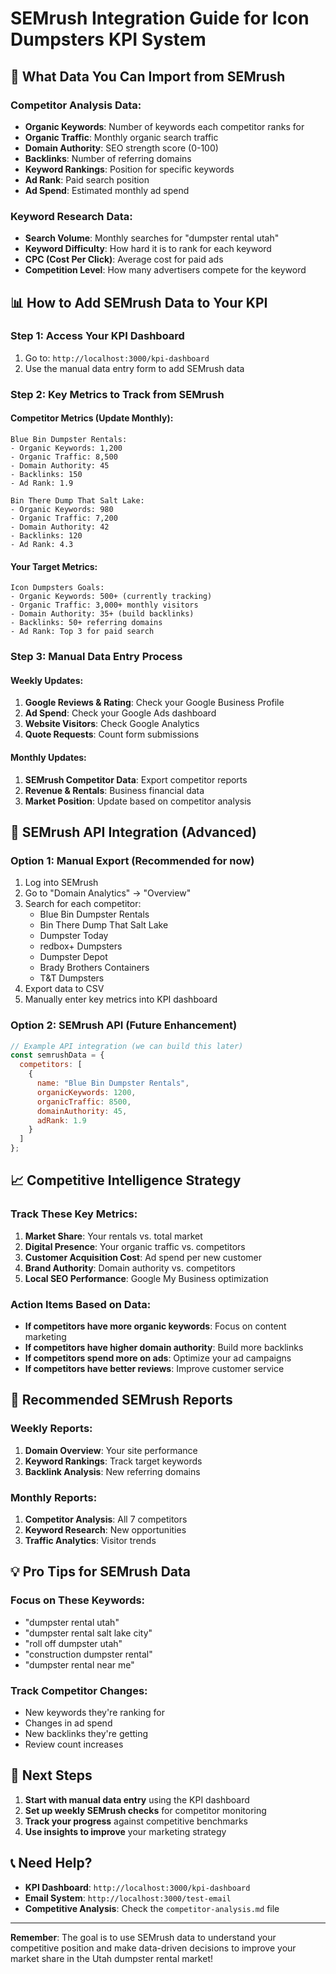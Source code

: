 # SEMrush Integration Guide for Icon Dumpsters KPI System

## 🎯 **What Data You Can Import from SEMrush**

### **Competitor Analysis Data:**
- **Organic Keywords**: Number of keywords each competitor ranks for
- **Organic Traffic**: Monthly organic search traffic
- **Domain Authority**: SEO strength score (0-100)
- **Backlinks**: Number of referring domains
- **Keyword Rankings**: Position for specific keywords
- **Ad Rank**: Paid search position
- **Ad Spend**: Estimated monthly ad spend

### **Keyword Research Data:**
- **Search Volume**: Monthly searches for "dumpster rental utah"
- **Keyword Difficulty**: How hard it is to rank for each keyword
- **CPC (Cost Per Click)**: Average cost for paid ads
- **Competition Level**: How many advertisers compete for the keyword

## 📊 **How to Add SEMrush Data to Your KPI**

### **Step 1: Access Your KPI Dashboard**
1. Go to: `http://localhost:3000/kpi-dashboard`
2. Use the manual data entry form to add SEMrush data

### **Step 2: Key Metrics to Track from SEMrush**

#### **Competitor Metrics (Update Monthly):**
```
Blue Bin Dumpster Rentals:
- Organic Keywords: 1,200
- Organic Traffic: 8,500
- Domain Authority: 45
- Backlinks: 150
- Ad Rank: 1.9

Bin There Dump That Salt Lake:
- Organic Keywords: 980
- Organic Traffic: 7,200
- Domain Authority: 42
- Backlinks: 120
- Ad Rank: 4.3
```

#### **Your Target Metrics:**
```
Icon Dumpsters Goals:
- Organic Keywords: 500+ (currently tracking)
- Organic Traffic: 3,000+ monthly visitors
- Domain Authority: 35+ (build backlinks)
- Backlinks: 50+ referring domains
- Ad Rank: Top 3 for paid search
```

### **Step 3: Manual Data Entry Process**

#### **Weekly Updates:**
1. **Google Reviews & Rating**: Check your Google Business Profile
2. **Ad Spend**: Check your Google Ads dashboard
3. **Website Visitors**: Check Google Analytics
4. **Quote Requests**: Count form submissions

#### **Monthly Updates:**
1. **SEMrush Competitor Data**: Export competitor reports
2. **Revenue & Rentals**: Business financial data
3. **Market Position**: Update based on competitor analysis

## 🔧 **SEMrush API Integration (Advanced)**

### **Option 1: Manual Export (Recommended for now)**
1. Log into SEMrush
2. Go to "Domain Analytics" → "Overview"
3. Search for each competitor:
   - Blue Bin Dumpster Rentals
   - Bin There Dump That Salt Lake
   - Dumpster Today
   - redbox+ Dumpsters
   - Dumpster Depot
   - Brady Brothers Containers
   - T&T Dumpsters
4. Export data to CSV
5. Manually enter key metrics into KPI dashboard

### **Option 2: SEMrush API (Future Enhancement)**
```javascript
// Example API integration (we can build this later)
const semrushData = {
  competitors: [
    {
      name: "Blue Bin Dumpster Rentals",
      organicKeywords: 1200,
      organicTraffic: 8500,
      domainAuthority: 45,
      adRank: 1.9
    }
  ]
};
```

## 📈 **Competitive Intelligence Strategy**

### **Track These Key Metrics:**
1. **Market Share**: Your rentals vs. total market
2. **Digital Presence**: Your organic traffic vs. competitors
3. **Customer Acquisition Cost**: Ad spend per new customer
4. **Brand Authority**: Domain authority vs. competitors
5. **Local SEO Performance**: Google My Business optimization

### **Action Items Based on Data:**
- **If competitors have more organic keywords**: Focus on content marketing
- **If competitors have higher domain authority**: Build more backlinks
- **If competitors spend more on ads**: Optimize your ad campaigns
- **If competitors have better reviews**: Improve customer service

## 🎯 **Recommended SEMrush Reports**

### **Weekly Reports:**
1. **Domain Overview**: Your site performance
2. **Keyword Rankings**: Track target keywords
3. **Backlink Analysis**: New referring domains

### **Monthly Reports:**
1. **Competitor Analysis**: All 7 competitors
2. **Keyword Research**: New opportunities
3. **Traffic Analytics**: Visitor trends

## 💡 **Pro Tips for SEMrush Data**

### **Focus on These Keywords:**
- "dumpster rental utah"
- "dumpster rental salt lake city"
- "roll off dumpster utah"
- "construction dumpster rental"
- "dumpster rental near me"

### **Track Competitor Changes:**
- New keywords they're ranking for
- Changes in ad spend
- New backlinks they're getting
- Review count increases

## 🚀 **Next Steps**

1. **Start with manual data entry** using the KPI dashboard
2. **Set up weekly SEMrush checks** for competitor monitoring
3. **Track your progress** against competitive benchmarks
4. **Use insights to improve** your marketing strategy

## 📞 **Need Help?**

- **KPI Dashboard**: `http://localhost:3000/kpi-dashboard`
- **Email System**: `http://localhost:3000/test-email`
- **Competitive Analysis**: Check the `competitor-analysis.md` file

---

**Remember**: The goal is to use SEMrush data to understand your competitive position and make data-driven decisions to improve your market share in the Utah dumpster rental market!
